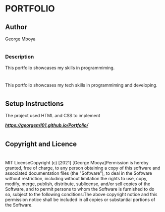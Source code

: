 # PORTFOLIO
## Author
George Mboya
#
### Description
This portfolio showcases my skills in programmiming.
#
This portfolio showcases my tech skills in programmiming and developing.
#
## Setup Instructions
The project used HTML and CSS to implement


___https://georgem101.github.io/Portfolio/___
#
## Copyright and Licence
#
MIT License​Copyright (c) [2021] [George Mboya]​Permission is hereby granted, free of charge, to any person obtaining a copy of this software and associated documentation files (the "Software"), to deal in the Software without restriction, including without limitation the rights to use, copy, modify, merge, publish, distribute, sublicense, and/or sell copies of the Software, and to permit persons to whom the Software is furnished to do so, subject to the following conditions:​The above copyright notice and this permission notice shall be included in all copies or substantial portions of the Software.
